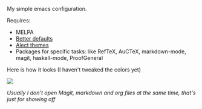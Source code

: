 My simple emacs configuration.

Requires:

- MELPA
- [Better defaults](https://github.com/technomancy/better-defaults)
- [Alect themes](https://github.com/alezost/alect-themes)
- Packages for specific tasks: like RefTeX, AuCTeX, markdown-mode, magit,
  haskell-mode, ProofGeneral
  
Here is how it looks (I haven't tweaked the colors yet)

![](https://files.app.net/vmz2wG7Q.png)

*Usually I don't open Magit, markdown and org files at the same time,
 that's just for showing off*
